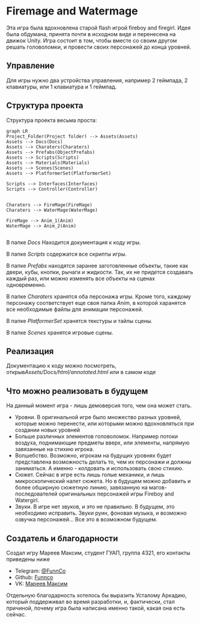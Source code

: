 # Firemage and Watermage

Эта игра была вдохновлена старой flash игрой fireboy and firegirl. Идея была обдумана, принята почти в исходном виде и перенесена на движок Unity. Игра состоит в том, чтобы вместе со своим другом решать головоломки, и провести своих персонажей до конца уровней.

## Управление 

Для игры нужно два устройства управления, например 2 геймпада, 2 клавиатуры, или 1 клавиатура и 1 геймпад. 

## Структура проекта

Структура проекта весьма проста:

```mermaid
graph LR
Project_Folder(Project folder) --> Assets(Assets)
Assets --> Docs(Docs)
Assets --> Charaters(Charaters)
Assets --> Prefabs(ObjectPrefabs)
Assets --> Scripts(Scripts)
Assets --> Materials(Materials)
Assets --> Scenes(Scenes)
Assets --> PlatformerSet(PlatformerSet)

Scripts --> Interfaces(Interfaces)
Scripts --> Controller(Controller)


Charaters --> FireMage(FireMage)
Charaters --> WaterMage(WaterMage)

FireMage --> Anim_1(Anim)
WaterMage --> Anim_2(Anim)


```
В папке *Docs* Находится документация к коду игры.

В папке *Scripts* cодержатся все скрипты игры.

В папке *Prefabs* находятся заранее заготовленные объекты, такие как двери, кубы, кнопки, рычаги и жидкости. Так, их не придется создавать каждый раз, или можно изменять все объекты на сценах одновременно.

В папке *Charaters* хранятся оба персонажа игры. Кроме того, каждому персонажу соответствует еще своя папка *Anim*, в которой харанятся все необходимые файлы для анимации персонажей.

В папке *PlatformerSet* хранятся текстуры и тайлы сцены.

В папке *Scenes* хранятся игровые сцены.

## Реализация

Документацию к коду можно посмотреть, открыв*Assets/Docs/html/annotated.html* или в самом коде

## Что можно реализовать в будущем
На данный момент игра - лишь демоверсия того, чем она может стать. 
 - Уровни. В оригинальной игре было множество разных уровней, которые можно перенести, или которыми можно вдохновляться при создании новых уровней
 - Больше различных элементов головоломок. Например потоки воздуха, поднимающие предметы вверх, или элементы, напрямую завязанные на стихию игрока.
 - Волшебство. Возможно, игрокам на будущих уровнях будет представлена возможность делать то, чем их персонажи и должны заниматься. А именно - колдовать и использовать свою стихию.
 - Сюжет. Сейчас в игре есть лишь голые механики, и лишь микроскопический налет сюжета. Но в будущем можно добавить и более обширную сюжетную линию, завязанную на магов-последователей оригинальных персонажей игры Fireboy and Watergirl.
 - Звуки. В игре нет звуков, и это не правильно. В будущем, это необходимо исправить. Звуки руин, фоновая музыка, и возможно озвучка персонажей... Все это в возможном будущем.

## Создатель и благодарности

Создал игру Мареев Максим, студент ГУАП, группа 4321, его контакты приведены ниже
- Telegram: [@FunnCo](https://t.me/funnco)
- Github: [Funnco](https://github.com/FunnCo)
- VK: [Мареев Максим](https://vk.com/funnco)

Отдельную благодарность хотелось бы выразить Усталому Аркадию, который поддерживал во время разработки, и, фактически, стал причиной, почему игра была написана именно такой, какая она есть сейчас.
